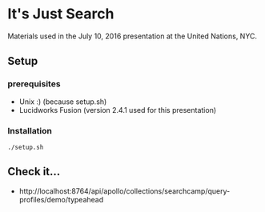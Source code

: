 # It's Just Search

Materials used in the July 10, 2016 presentation at the United Nations, NYC.

## Setup

### prerequisites
* Unix :) (because setup.sh)
* Lucidworks Fusion (version 2.4.1 used for this presentation)

### Installation

    ./setup.sh

## Check it...

* http://localhost:8764/api/apollo/collections/searchcamp/query-profiles/demo/typeahead

